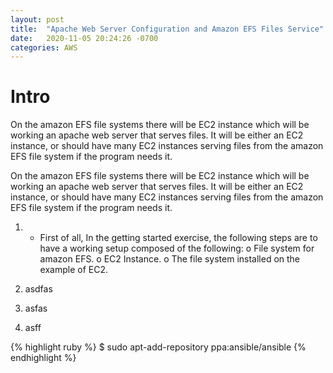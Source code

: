 ```yaml
---
layout: post
title:  "Apache Web Server Configuration and Amazon EFS Files Service"
date:   2020-11-05 20:24:26 -0700
categories: AWS
---
```


<h1><b>Intro</b></h1>
On the amazon EFS file systems there will be EC2 instance which will be working an apache web server that serves files. It will be either an EC2 instance, or should have many EC2 instances serving files from the amazon EFS file system if the program needs it. 

On the amazon EFS file systems there will be EC2 instance which will be working an apache web server that serves files. It will be either an EC2 instance, or should have many EC2 instances serving files from the amazon EFS file system if the program needs it.

1. -	First of all, In the getting started exercise, the following steps are to have a working setup composed of the following: 
o	File system for amazon EFS. 
o	EC2 Instance. 
o	The file system installed on the example of EC2. 










2. asdfas












3. asfas













4. asff



{% highlight ruby %}
$ sudo apt-add-repository ppa:ansible/ansible
{% endhighlight %}